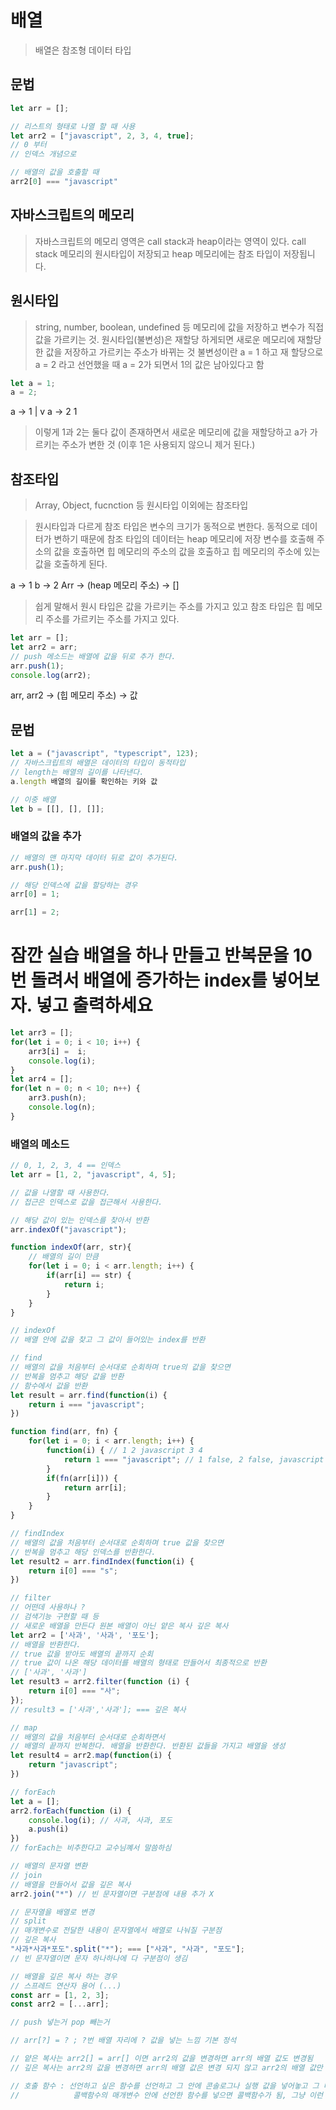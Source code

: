 # 배열

> 배열은 참조형 데이터 타입

## 문법
```js
let arr = [];

// 리스트의 형태로 나열 할 때 사용
let arr2 = ["javascript", 2, 3, 4, true];
// 0 부터
// 인덱스 개념으로

// 배열의 값을 호출할 때
arr2[0] === "javascript"
```

## 자바스크립트의 메모리
> 자바스크립트의 메모리 영역은 call stack과 heap이라는 영역이 있다.
> call stack 메모리의 원시타입이 저장되고
> heap 메모리에는 참조 타입이 저장됩니다.

## 원시타입
> string, number, boolean, undefined 등
> 메모리에 값을 저장하고 변수가 직접 값을 가르키는 것.
> 원시타입(불변성)은 재할당 하게되면 새로운 메모리에 재할당한 값을 저장하고 가르키는 주소가 바뀌는 것
> 불변성이란 a = 1 하고 재 할당으로 a = 2 라고 선언했을 때 a = 2가 되면서 1의 값은 남아있다고 함
```js
let a = 1;
a = 2;
```

a -> 1
    |
    v
a -> 2
     1

> 이렇게 1과 2는 둘다 값이 존재하면서 새로운 메모리에 값을 재할당하고
> a가 가르키는 주소가 변한 것 (이후 1은 사용되지 않으니 제거 된다.)
## 참조타입
> Array, Object, fucnction 등 원시타입 이외에는 참조타입

> 원시타입과 다르게 참조 타입은 변수의 크기가 동적으로 변한다.
> 동적으로 데이터가 변하기 때문에
> 참조 타입의 데이터는 heap 메모리에 저장
> 변수를 호출해 주소의 값을 호출하면 힙 메모리의 주소의 값을 호출하고
> 힙 메모리의 주소에 있는 값을 호출하게 된다.

a -> 1
b -> 2
Arr -> (heap 메모리 주소) -> []

> 쉽게 말해서 원시 타입은 값을 가르키는 주소를 가지고 있고
> 참조 타입은 힙 메모리 주소를 가르키는 주소를 가지고 있다.

```js
let arr = [];
let arr2 = arr;
// push 메소드는 배열에 값을 뒤로 추가 한다.
arr.push(1);
console.log(arr2);
```

arr, arr2 -> (힙 메모리 주소) -> 값

## 문법
```js
let a = ("javascript", "typescript", 123);
// 자바스크립트의 배열은 데이터의 타입이 동적타입
// length는 배열의 길이를 나타낸다.
a.length 배열의 길이를 확인하는 키와 값

// 이중 배열
let b = [[], [], []];
```

### 배열의 값을 추가
```js
// 배열의 맨 마지막 데이터 뒤로 값이 추가된다.
arr.push(1);

// 해당 인덱스에 값을 할당하는 경우
arr[0] = 1;

arr[1] = 2;
```

# 잠깐 실습 배열을 하나 만들고 반복문을 10번 돌려서 배열에 증가하는 index를 넣어보자. 넣고 출력하세요

```js
let arr3 = [];
for(let i = 0; i < 10; i++) {
    arr3[i] =  i;
    console.log(i);
}
let arr4 = [];
for(let n = 0; n < 10; n++) {
    arr3.push(n);
    console.log(n);
}
```

### 배열의 메소드
```js
// 0, 1, 2, 3, 4 == 인덱스
let arr = [1, 2, "javascript", 4, 5];

// 값을 나열할 때 사용한다.
// 접근은 인덱스로 값을 접근해서 사용한다.

// 해당 값이 있는 인덱스를 찾아서 반환
arr.indexOf("javascript");

function indexOf(arr, str){
    // 배열의 길이 만큼
    for(let i = 0; i < arr.length; i++) {
        if(arr[i] == str) {
            return i;
        }
    }
}

// indexOf
// 배열 안에 값을 찾고 그 값이 들어있는 index를 반환

// find
// 배열의 값을 처음부터 순서대로 순회하며 true의 값을 찾으면 
// 반복을 멈추고 해당 값을 반환
// 함수에서 값을 반환
let result = arr.find(function(i) {
    return i === "javascript";
})

function find(arr, fn) {
    for(let i = 0; i < arr.length; i++) {
        function(i) { // 1 2 javascript 3 4
            return 1 === "javascript"; // 1 false, 2 false, javascript true
        }
        if(fn(arr[i])) {
            return arr[i];
        }
    }
}

// findIndex
// 배열의 값을 처음부터 순서대로 순회하며 true 값을 찾으면
// 반복을 멈추고 해당 인덱스를 반환한다.
let result2 = arr.findIndex(function(i) {
    return i[0] === "s";
})

// filter
// 어떤데 사용하나 ?
// 검색기능 구현할 때 등
// 새로운 배열을 만든다 원본 배열이 아닌 얕은 복사 깊은 복사
let arr2 = ['사과', '사과', '포도'];
// 배열을 반환한다.
// true 값을 받아도 배열의 끝까지 순회
// true 값이 나온 해당 데이터를 배열의 형태로 만들어서 최종적으로 반환
// ['사과', '사과']
let result3 = arr2.filter(function (i) {
    return i[0] === "사";
});
// result3 = ['사과','사과']; === 깊은 복사

// map
// 배열의 값을 처음부터 순서대로 순회하면서
// 배열의 끝까지 반복한다. 배열을 반환한다. 반환된 값들을 가지고 배열을 생성
let result4 = arr2.map(function(i) {
    return "javascript";
})

// forEach
let a = [];
arr2.forEach(function (i) {
    console.log(i); // 사과, 사과, 포도
    a.push(i)
})
// forEach는 비추한다고 교수님꼐서 말씀하심

// 배열의 문자열 변환
// join
// 배열을 만들어서 값을 깊은 복사
arr2.join("*") // 빈 문자열이면 구분점에 내용 추가 X

// 문자열을 배열로 변경
// split
// 매개변수로 전달한 내용이 문자열에서 배열로 나눠질 구분점
// 깊은 복사
"사과*사과*포도".split("*"); === ["사과", "사과", "포도"];
// 빈 문자열이면 문자 하나하나에 다 구분점이 생김

// 배열을 깊은 복사 하는 경우
// 스프레드 연산자 용어 (...)
const arr = [1, 2, 3];
const arr2 = [...arr];
```

```js
// push 넣는거 pop 빼는거

// arr[?] = ? ; ?번 배열 자리에 ? 값을 넣는 느낌 기본 정석

// 얕은 복사는 arr2[] = arr[] 이면 arr2의 값을 변경하면 arr의 배열 값도 변경됨
// 깊은 복사는 arr2의 값을 변경하면 arr의 배열 값은 변경 되지 않고 arr2의 배열 값만 변경됨

// 호출 함수 : 선언하고 싶은 함수를 선언하고 그 안에 콘솔로그나 실행 값을 넣어놓고 그 다음에 콜백 함수를 할 함수를 선언해서 콜백함수에 선언한 함수의 매개변수에 들어갈 인자를 넣어놓고
//            콜백함수의 매개변수 안에 선언한 함수를 넣으면 콜백함수가 됨, 그냥 이런 느낌임
```